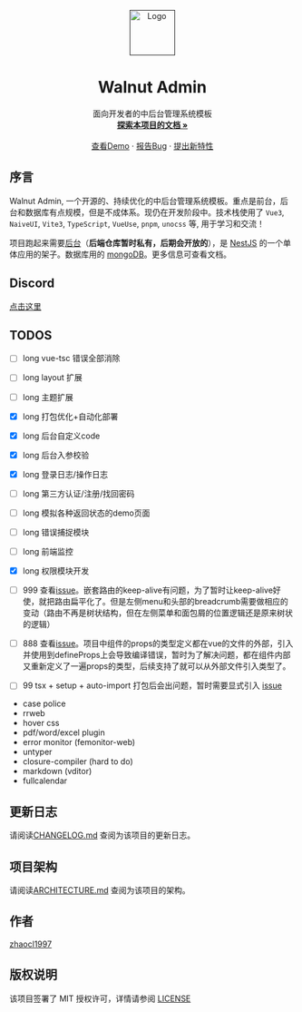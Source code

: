 <!-- PROJECT LOGO -->
<p align="center">
  <a href="">
    <img src="https://github.com/Zhaocl1997/walnut-admin-client/blob/naive-ui/public/assets/logo.png?raw=true" alt="Logo" width="80" height="80">
  </a>

  <h1 align="center">Walnut Admin</h1>
  <p align="center">
    面向开发者的中后台管理系统模板
    <br />
    <a target="_blank" href="https://walnut-admin-doc.netlify.app/"><strong>探索本项目的文档 »</strong></a>
    <br />
    <br />
    <a target="_blank" href="https://www.walnut-admin.com">查看Demo</a>
    ·
    <a target="_blank" href="https://github.com/Zhaocl1997/walnut-admin-client/issues">报告Bug</a>
    ·
    <a target="_blank" href="https://github.com/Zhaocl1997/walnut-admin-client/issues">提出新特性</a>
  </p>

</p>

## 序言

Walnut Admin, 一个开源的、持续优化的中后台管理系统模板。重点是前台，后台和数据库有点规模，但是不成体系。现仍在开发阶段中。技术栈使用了 `Vue3`, `NaiveUI`, `Vite3`, `TypeScript`, `VueUse`, `pnpm`, `unocss` 等, 用于学习和交流！

项目跑起来需要[后台][walnut-admin-server]（**后端仓库暂时私有，后期会开放的**），是 [NestJS][nestjs-url] 的一个单体应用的架子。数据库用的 [mongoDB](https://www.mongodb.com/)。更多信息可查看文档。

## Discord

[点击这里](https://discord.gg/kfVuasVXs2)

## TODOS  

- [ ] long vue-tsc 错误全部消除  
- [ ] long layout 扩展 
- [ ] long 主题扩展
- [x] long 打包优化+自动化部署
- [x] long 后台自定义code
- [x] long 后台入参校验
- [x] long 登录日志/操作日志
- [ ] long 第三方认证/注册/找回密码
- [ ] long 模拟各种返回状态的demo页面
- [ ] long 错误捕捉模块
- [ ] long 前端监控
- [x] long 权限模块开发

- [ ] 999 查看[issue](https://github.com/vuejs/vue-router-next/issues/626)。嵌套路由的keep-alive有问题，为了暂时让keep-alive好使，就把路由扁平化了。但是左侧menu和头部的breadcrumb需要做相应的变动（路由不再是树状结构，但在左侧菜单和面包屑的位置逻辑还是原来树状的逻辑）

- [ ] 888 查看[issue](https://github.com/vuejs/core/issues/4294)。项目中组件的props的类型定义都在vue的文件的外部，引入并使用到defineProps上会导致编译错误，暂时为了解决问题，都在组件内部又重新定义了一遍props的类型，后续支持了就可以从外部文件引入类型了。

- [ ] 99 tsx + setup + auto-import 打包后会出问题，暂时需要显式引入 [issue](https://github.com/antfu/unplugin-auto-import/issues/75)

- case police
- rrweb
- hover css
- pdf/word/excel plugin
- error monitor (femonitor-web)
- untyper
- closure-compiler (hard to do)
- markdown (vditor)
- fullcalendar

## 更新日志

请阅读[CHANGELOG.md](./CHANGELOG.md) 查阅为该项目的更新日志。

## 项目架构

请阅读[ARCHITECTURE.md](./ARCHITECTURE.md) 查阅为该项目的架构。


## 作者

[zhaocl1997][author-url]

## 版权说明

该项目签署了 MIT 授权许可，详情请参阅 [LICENSE][license-url]

<!-- links -->

[author-url]: https://github.com/Zhaocl1997
[walnut-admin-client]: https://github.com/Zhaocl1997/walnut-admin-client
[walnut-admin-server]: https://github.com/Zhaocl1997/walnut-admin-server
[license-url]: https://github.com/Zhaocl1997/walnut-admin-client/blob/main/LICENSE

[nestjs-url]: https://docs.nestjs.com/
